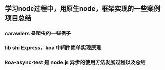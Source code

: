 ## 学习node过程中，用原生node，框架实现的一些案例项目总结

### carawlers 是爬虫的一些例子

### lib shi Express，koa 中间件简单实现原理

### koa-async-test  是 node.js 异步的使用方法发展过程以及总结